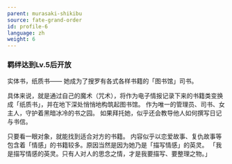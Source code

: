 ```yaml
---
parent: murasaki-shikibu
source: fate-grand-order
id: profile-6
language: zh
weight: 6
---
```


### 羁绊达到Lv.5后开放

实体书，纸质书——
她成为了搜罗有各式各样书籍的「图书馆」司书。

具体来说，就是通过自己的魔术（咒术），将作为电子情报记录下来的书籍类变换成「纸质书」，并在地下深处悄悄地构筑起图书馆。
作为唯一的管理员、司书、女主人，守护着黑暗冰冷的书之园。
如果拜托她，似乎还会教导他人如何撰写日记与书信。

只要看一眼对象，就能找到适合对方的书籍。
内容似乎以恋爱故事、复仇故事等包含着「情感」的书籍较多。原因当然是因为她乃是「描写情感」的英灵。
「我是描写情感的英灵。只有人对人的思念之情，才是我要描写、要整理之物。」
